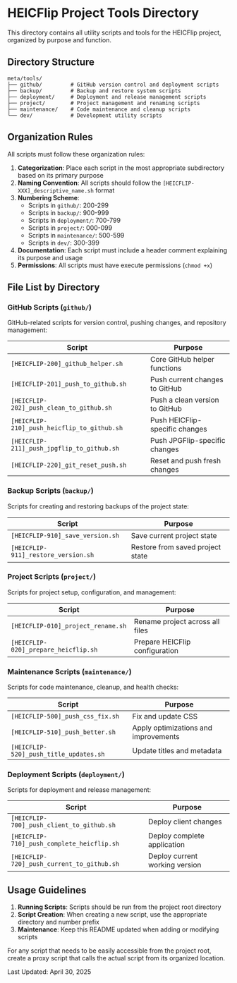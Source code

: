 # HEICFlip Project Tools Directory

This directory contains all utility scripts and tools for the HEICFlip project, organized by purpose and function.

## Directory Structure

```
meta/tools/
├── github/         # GitHub version control and deployment scripts
├── backup/         # Backup and restore system scripts
├── deployment/     # Deployment and release management scripts
├── project/        # Project management and renaming scripts
├── maintenance/    # Code maintenance and cleanup scripts 
└── dev/            # Development utility scripts
```

## Organization Rules

All scripts must follow these organization rules:

1. **Categorization**: Place each script in the most appropriate subdirectory based on its primary purpose
2. **Naming Convention**: All scripts should follow the `[HEICFLIP-XXX]_descriptive_name.sh` format
3. **Numbering Scheme**:
   - Scripts in `github/`: 200-299
   - Scripts in `backup/`: 900-999
   - Scripts in `deployment/`: 700-799
   - Scripts in `project/`: 000-099
   - Scripts in `maintenance/`: 500-599
   - Scripts in `dev/`: 300-399
4. **Documentation**: Each script must include a header comment explaining its purpose and usage
5. **Permissions**: All scripts must have execute permissions (`chmod +x`)

## File List by Directory

### GitHub Scripts (`github/`)

GitHub-related scripts for version control, pushing changes, and repository management:

| Script | Purpose |
|--------|---------|
| `[HEICFLIP-200]_github_helper.sh` | Core GitHub helper functions |
| `[HEICFLIP-201]_push_to_github.sh` | Push current changes to GitHub |
| `[HEICFLIP-202]_push_clean_to_github.sh` | Push a clean version to GitHub |
| `[HEICFLIP-210]_push_heicflip_to_github.sh` | Push HEICFlip-specific changes |
| `[HEICFLIP-211]_push_jpgflip_to_github.sh` | Push JPGFlip-specific changes |
| `[HEICFLIP-220]_git_reset_push.sh` | Reset and push fresh changes |

### Backup Scripts (`backup/`)

Scripts for creating and restoring backups of the project state:

| Script | Purpose |
|--------|---------|
| `[HEICFLIP-910]_save_version.sh` | Save current project state |
| `[HEICFLIP-911]_restore_version.sh` | Restore from saved project state |

### Project Scripts (`project/`)

Scripts for project setup, configuration, and management:

| Script | Purpose |
|--------|---------|
| `[HEICFLIP-010]_project_rename.sh` | Rename project across all files |
| `[HEICFLIP-020]_prepare_heicflip.sh` | Prepare HEICFlip configuration |

### Maintenance Scripts (`maintenance/`)

Scripts for code maintenance, cleanup, and health checks:

| Script | Purpose |
|--------|---------|
| `[HEICFLIP-500]_push_css_fix.sh` | Fix and update CSS |
| `[HEICFLIP-510]_push_better.sh` | Apply optimizations and improvements |
| `[HEICFLIP-520]_push_title_updates.sh` | Update titles and metadata |

### Deployment Scripts (`deployment/`)

Scripts for deployment and release management:

| Script | Purpose |
|--------|---------|
| `[HEICFLIP-700]_push_client_to_github.sh` | Deploy client changes |
| `[HEICFLIP-710]_push_complete_heicflip.sh` | Deploy complete application |
| `[HEICFLIP-720]_push_current_to_github.sh` | Deploy current working version |

## Usage Guidelines

1. **Running Scripts**: Scripts should be run from the project root directory
2. **Script Creation**: When creating a new script, use the appropriate directory and number prefix
3. **Maintenance**: Keep this README updated when adding or modifying scripts

For any script that needs to be easily accessible from the project root, create a proxy script that calls the actual script from its organized location.

Last Updated: April 30, 2025